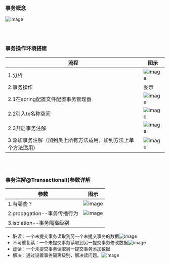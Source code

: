 ### 事务概念
![image](https://user-images.githubusercontent.com/87599765/149301479-6b90c180-edcb-4475-91ec-98e973ad6e8c.png)

<br><br/>

### 事务操作环境搭建
|流程|图示|
|---|---|
|1.分析|![image](https://user-images.githubusercontent.com/87599765/149302380-1ab54dbf-3924-4461-a07b-e3b2d551f486.png)|
|2.事务操作|图示|
|2.1在spring配置文件配置事务管理器|![image](https://user-images.githubusercontent.com/87599765/149335941-df738a5c-18a9-4a62-9130-99d76b790c7f.png)|
|2.2引入tx名称空间|![image](https://user-images.githubusercontent.com/87599765/149336044-6ced4bfa-289d-402d-9995-0a257cc65433.png)|
|2.3开启事务注解|![image](https://user-images.githubusercontent.com/87599765/149336202-285fbdbb-692c-433a-ad38-d43110d9d94f.png)|
|3.添加事务注解（加到类上所有方法适用，加到方法上单个方法适用）|![image](https://user-images.githubusercontent.com/87599765/149336386-4e88cb29-d653-4684-8b45-3ecc6bae4498.png)|

<br><br/>

### 事务注解@Transactional()参数详解
|参数|图示|
|---|---|
|1.有哪些？|![image](https://user-images.githubusercontent.com/87599765/149338665-fcd6dbae-4456-44d6-a0cc-359be344e7bb.png)|
|2.propagation--事务传播行为|![image](https://user-images.githubusercontent.com/87599765/149338844-cc4bba4b-5f89-4e7c-8646-da0d5c8acff7.png)|
|3.isolation--事务隔离级别|

- 脏读：一个未提交事务读取到另一个未提交事务的数据![image](https://user-images.githubusercontent.com/87599765/149356952-6c5c49d8-462f-49f5-b147-35f4b1234952.png)
- 不可重复读：一个未提交事务读取到另一提交事务修改数据![image](https://user-images.githubusercontent.com/87599765/149357962-ca1375b9-7963-4142-a88a-ec8e0483309f.png)
- 虚读：一个未提交事务读取另一提交事务添加数据
- 解决：通过设置事务隔离级别，解决读问题。![image](https://user-images.githubusercontent.com/87599765/149358657-cb78e24b-0eef-475d-a1a6-3634c1673b46.png)

